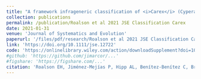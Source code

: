 ```yaml
---
title: "A framework infrageneric classification of <i>Carex</i> (Cyperaceae) and its organizing principles"
collection: publications
permalink: /publication/Roalson et al 2021 JSE Classification Carex
date: 2021-01-31
venue: 'Journal of Systematics and Evolution'
paperurl: '/files/pdf/research/Roalson et al 2021 JSE Classification Carex.pdf'
link: 'https://doi.org/10.1111/jse.12722'
code: 'https://onlinelibrary.wiley.com/action/downloadSupplement?doi=10.1111%2Fjse.12722&file=jse12722-sup-0001-Roalsonetal_appendix_20920.pdf'
#github: 'https://github.com/jimarcor/...'
#figshare: 'https://figshare.com/...'
citation: 'Roalson EH, Jiménez-Mejías P, Hipp AL, Benítez-Benítez C, Bruederle LP, Chung K-S, Escudero M, Ford BA, Ford K, Gebauer S, Gehrke B, Hahn M, Hayat MQ, Hoffmann MH, Jin X-F, Kim S, Larridon I, Léveillé-Bourret É, Lu Y-F, Luceño M, Maguilla E, <B>Márquez-Corro JI</B>, Martín-Bravo S, Masaki T, Míguez M, Naczi RFC, Reznicek AA, Spalink D, Starr JR, Uzma, Villaverde T, Waterway MJ, Wilson KL, Zhang S. 2021. &quot;A framework infrageneric classification of Carex (Cyperaceae) and its organizing principles&quot; <i>Journal of Systematics and Evolution</i> 59(4): 726-762. doi:10.1111/jse.12722'
---
```

